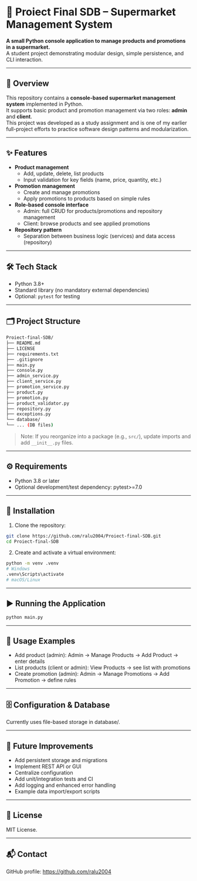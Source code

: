 # 🛒 Proiect Final SDB – Supermarket Management System

**A small Python console application to manage products and promotions in a supermarket.**  
A student project demonstrating modular design, simple persistence, and CLI interaction.

---

## 📌 Overview
This repository contains a **console-based supermarket management system** implemented in Python.  
It supports basic product and promotion management via two roles: **admin** and **client**.  
This project was developed as a study assignment and is one of my earlier full-project efforts to practice software design patterns and modularization.

---

## ✨ Features
- **Product management**
  - Add, update, delete, list products
  - Input validation for key fields (name, price, quantity, etc.)
- **Promotion management**
  - Create and manage promotions
  - Apply promotions to products based on simple rules
- **Role-based console interface**
  - Admin: full CRUD for products/promotions and repository management
  - Client: browse products and see applied promotions
- **Repository pattern**
  - Separation between business logic (services) and data access (repository)

---

## 🛠 Tech Stack
- Python 3.8+
- Standard library (no mandatory external dependencies)
- Optional: `pytest` for testing

---

## 🗂 Project Structure
```bash
Proiect-final-SDB/
├── README.md
├── LICENSE
├── requirements.txt
├── .gitignore
├── main.py
├── console.py
├── admin_service.py
├── client_service.py
├── promotion_service.py
├── product.py
├── promotion.py
├── product_validator.py
├── repository.py
├── exceptions.py
└── database/
└── ... (DB files)
```
> Note: If you reorganize into a package (e.g., `src/`), update imports and add `__init__.py` files.

---

## ⚙️ Requirements
- Python 3.8 or later
- Optional development/test dependency:
  pytest>=7.0

---

## 🚀 Installation
1. Clone the repository:
```bash
git clone https://github.com/ralu2004/Proiect-final-SDB.git
cd Proiect-final-SDB
```
2. Create and activate a virtual environment:
```bash
python -m venv .venv
# Windows
.venv\Scripts\activate
# macOS/Linux
```
---

## ▶️ Running the Application
```bash
python main.py
```
---

## 📖 Usage Examples
- Add product (admin): Admin → Manage Products → Add Product → enter details
- List products (client or admin): View Products → see list with promotions
- Create promotion (admin): Admin → Manage Promotions → Add Promotion → define rules

---

## 🗄 Configuration & Database
Currently uses file-based storage in database/.

---

## 🔮 Future Improvements
- Add persistent storage and migrations
- Implement REST API or GUI
- Centralize configuration
- Add unit/integration tests and CI
- Add logging and enhanced error handling
- Example data import/export scripts

---

## 📜 License
MIT License.

---

## 📬 Contact
GitHub profile: https://github.com/ralu2004
